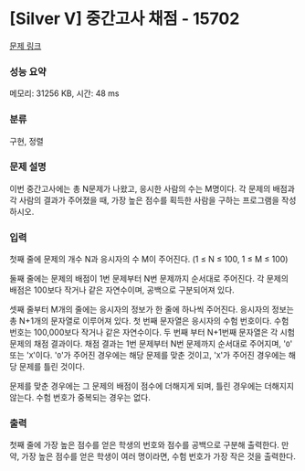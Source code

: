 # [Silver V] 중간고사 채점 - 15702 

[문제 링크](https://www.acmicpc.net/problem/15702) 

### 성능 요약

메모리: 31256 KB, 시간: 48 ms

### 분류

구현, 정렬

### 문제 설명

<p>이번 중간고사에는 총 N문제가 나왔고, 응시한 사람의 수는 M명이다. 각 문제의 배점과 각 사람의 결과가 주어졌을 때, 가장 높은 점수를 획득한 사람을 구하는 프로그램을 작성하시오.</p>

### 입력 

 <p>첫째 줄에 문제의 개수 N과 응시자의 수 M이 주어진다. (1 ≤ N ≤ 100, 1 ≤ M ≤ 100)</p>

<p>둘째 줄에는 문제의 배점이 1번 문제부터 N번 문제까지 순서대로 주어진다. 각 문제의 배점은 100보다 작거나 같은 자연수이며, 공백으로 구분되어져 있다.</p>

<p>셋째 줄부터 M개의 줄에는 응시자의 정보가 한 줄에 하나씩 주어진다. 응시자의 정보는 총 N+1개의 문자열로 이루어져 있다. 첫 번째 문자열은 응시자의 수험 번호이다. 수험 번호는 100,000보다 작거나 같은 자연수이다. 두 번째 부터 N+1번째 문자열은 각 시험 문제의 채점 결과이다. 채점 결과는 1번 문제부터 N번 문제까지 순서대로 주어지며, '<code>O</code>' 또는 '<code>X</code>'이다. '<code>O</code>'가 주어진 경우에는 해당 문제를 맞춘 것이고, '<code>X</code>'가 주어진 경우에는 해당 문제를 틀린 것이다.</p>

<p>문제를 맞춘 경우에는 그 문제의 배점이 점수에 더해지게 되며, 틀린 경우에는 더해지지 않는다. 수험 번호가 중복되는 경우는 없다.</p>

### 출력 

 <p>첫째 줄에 가장 높은 점수를 얻은 학생의 번호와 점수를 공백으로 구분해 출력한다. 만약, 가장 높은 점수를 얻은 학생이 여러 명이라면, 수험 번호가 가장 작은 것을 출력한다.</p>

